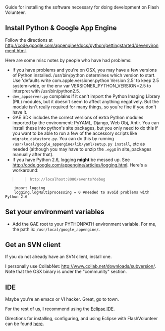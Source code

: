 

Guide for installing the software necessary for doing development on Flash Volunteer.


## Install Python & Google App Engine ##

Follow the directions at http://code.google.com/appengine/docs/python/gettingstarted/devenvironment.html.

Here are some misc notes by people who have had problems:

  * If you have problems and you're on OSX, you may have a few versions of Python installed. /usr/bin/python determines which version to start.  Use 'defaults write com.apple.versioner.python Version 2.5' to keep 2.5 system-wide, or the env var VERSIONER\_PYTHON\_VERSION=2.5 to interpret with /usr/bin/python2.5.
  * ` dev_appserver.py ` complains if it can't import the Python Imaging Library (PIL) modules, but it doesn't seem to affect anything negatively. But the module isn't really required for many things, so you're fine if you don't have it.
  * GAE SDK includes the correct versions of extra Python modules imported by the environment: PyYAML, Django, Web Obj, Antlr. You can install these into python's site packages, but you only need to do this if you want to be able to run a few of the accessory scripts like ` migrate_datastore.py `. You can do this by running ` /usr/local/google_appengine/lib/yaml/setup.py install `, etc as needed (although you may have to unzip the ` .egg `s in site\_packages manually after that).
  * If you have Python 2.6, logging **might** be messed up. See http://code.google.com/appengine/articles/logging.html. Here's a workaround:
> > ` http://localhost:8080/events?debug `
```
    import logging 
    logging.logMultiprocessing = 0 #needed to avoid problems with Python 2.6
```


## Set your environment variables ##

  * Add the GAE root to your PYTHONPATH environment variable. For me, the path is: ` /usr/local/google_appengine/ `.

## Get an SVN client ##

If you do not already have an SVN client, install one.

I personally use CollabNet: http://www.collab.net/downloads/subversion/. Note that the OSX binary is under the "community" section.

## IDE ##

Maybe you're an emacs or VI hacker. Great, go to town.

For the rest of us, I recommend using the [Eclipse IDE](http://www.eclipse.org/).

Directions for installing, configuring, and using Eclipse with FlashVolunteer can be found [here](WorkingInEclipse.md).
